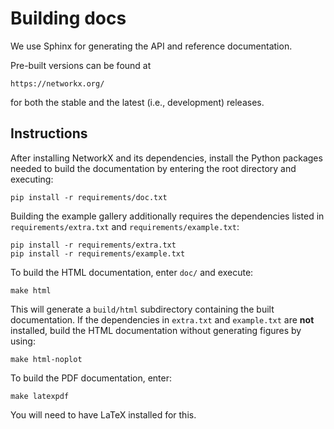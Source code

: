 # Building docs

We use Sphinx for generating the API and reference documentation.

Pre-built versions can be found at

    https://networkx.org/

for both the stable and the latest (i.e., development) releases.

## Instructions

After installing NetworkX and its dependencies, install the Python
packages needed to build the documentation by entering the root
directory and executing:

    pip install -r requirements/doc.txt

Building the example gallery additionally requires the dependencies
listed in `requirements/extra.txt` and `requirements/example.txt`:

    pip install -r requirements/extra.txt
    pip install -r requirements/example.txt

To build the HTML documentation, enter `doc/` and execute:

    make html

This will generate a `build/html` subdirectory containing the built
documentation. If the dependencies in `extra.txt` and `example.txt`
are **not** installed, build the HTML documentation without generating
figures by using:

    make html-noplot

To build the PDF documentation, enter:

    make latexpdf

You will need to have LaTeX installed for this.
